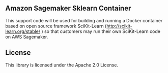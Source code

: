 ## Amazon Sagemaker Sklearn Container

This support code will be used for building and running a Docker container based on open source framework SciKit-Learn (http://scikit-learn.org/stable/ ) so that customers may run their own SciKit-Learn code on AWS Sagemaker.

## License

This library is licensed under the Apache 2.0 License. 
